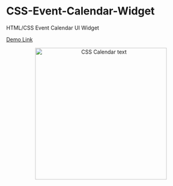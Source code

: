 # CSS-Event-Calendar-Widget
HTML/CSS Event Calendar UI Widget

[Demo Link](bit.ly/2ooqflr)



<p align="center">
  <img src="https://i.imgur.com/KVmlqai.png" width="350" title="CSS Calendar text">
</p>
